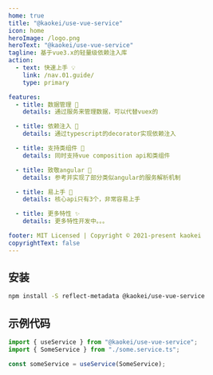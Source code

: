 ```yaml
---
home: true
title: "@kaokei/use-vue-service"
icon: home
heroImage: /logo.png
heroText: "@kaokei/use-vue-service"
tagline: 基于vue3.x的轻量级依赖注入库
action:
  - text: 快速上手 💡
    link: /nav.01.guide/
    type: primary

features:
  - title: 数据管理 🔐
    details: 通过服务来管理数据，可以代替vuex的

  - title: 依赖注入 🎨
    details: 通过typescript的decorator实现依赖注入

  - title: 支持类组件 🔧
    details: 同时支持vue composition api和类组件

  - title: 致敬angular 📡
    details: 参考并实现了部分类似angular的服务解析机制

  - title: 易上手 🌙
    details: 核心api只有3个，非常容易上手

  - title: 更多特性 ✨
    details: 更多特性开发中。。。

footer: MIT Licensed | Copyright © 2021-present kaokei
copyrightText: false
---
```


## 安装

```sh
npm install -S reflect-metadata @kaokei/use-vue-service
```

## 示例代码

```ts
import { useService } from "@kaokei/use-vue-service";
import { SomeService } from "./some.service.ts";

const someService = useService(SomeService);
```
